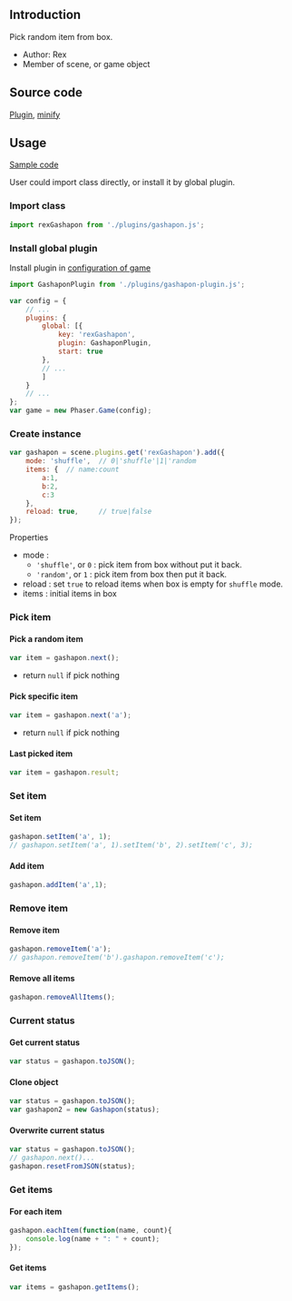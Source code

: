 ## Introduction

Pick random item from box.

- Author: Rex
- Member of scene, or game object

## Source code

[Plugin](https://github.com/rexrainbow/phaser3-rex-notes/blob/master/plugins/gashapon-plugin.js), [minify](https://github.com/rexrainbow/phaser3-rex-notes/blob/master/plugins/dist/rexgashaponplugin.min.js)

## Usage

[Sample code](https://github.com/rexrainbow/phaser3-rex-notes/tree/master/examples/gashapon)

User could import class directly, or install it by global plugin.

### Import class

```javascript
import rexGashapon from './plugins/gashapon.js';
```

### Install global plugin

Install plugin in [configuration of game](game.md#configuration)

```javascript
import GashaponPlugin from './plugins/gashapon-plugin.js';

var config = {
    // ...
    plugins: {
        global: [{
            key: 'rexGashapon',
            plugin: GashaponPlugin,
            start: true
        },
        // ...
        ]
    }
    // ...
};
var game = new Phaser.Game(config);
```

### Create instance

```javascript
var gashapon = scene.plugins.get('rexGashapon').add({
    mode: 'shuffle',  // 0|'shuffle'|1|'random
    items: {  // name:count
        a:1, 
        b:2, 
        c:3 
    },
    reload: true,     // true|false
});
```

Properties

- mode : 
    - `'shuffle'`, or `0` : pick item from box without put it back.
    - `'random'`, or `1` : pick item from box then put it back.
- reload : set `true` to reload items when box is empty for `shuffle` mode.
- items : initial items in box

### Pick item

#### Pick a random item

```javascript
var item = gashapon.next();
```

- return `null` if pick nothing

#### Pick specific item

```javascript
var item = gashapon.next('a');
```

- return `null` if pick nothing

#### Last picked item

```javascript
var item = gashapon.result;
```

### Set item

#### Set item

```javascript
gashapon.setItem('a', 1);
// gashapon.setItem('a', 1).setItem('b', 2).setItem('c', 3);
```

#### Add item

```javascript
gashapon.addItem('a',1);
```

### Remove item

#### Remove item

```javascript
gashapon.removeItem('a');
// gashapon.removeItem('b').gashapon.removeItem('c');
```

#### Remove all items

```javascript
gashapon.removeAllItems();
```

### Current status

#### Get current status

```javascript
var status = gashapon.toJSON();
```

#### Clone object

```javascript
var status = gashapon.toJSON();
var gashapon2 = new Gashapon(status);
```

#### Overwrite current status

```javascript
var status = gashapon.toJSON();
// gashapon.next()...
gashapon.resetFromJSON(status);
```

### Get items

#### For each item

```javascript
gashapon.eachItem(function(name, count){
    console.log(name + ": " + count);
});
```

#### Get items

```javascript
var items = gashapon.getItems();
```
